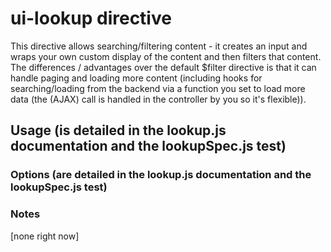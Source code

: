 # ui-lookup directive

This directive allows searching/filtering content - it creates an input and wraps your own custom display of the content and then filters that content. The differences / advantages over the default $filter directive is that it can handle paging and loading more content (including hooks for searching/loading from the backend via a function you set to load more data (the (AJAX) call is handled in the controller by you so it's flexible)).

## Usage (is detailed in the lookup.js documentation and the lookupSpec.js test)

### Options (are detailed in the lookup.js documentation and the lookupSpec.js test)

### Notes

[none right now]